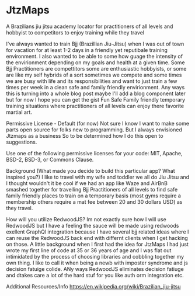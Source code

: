 # JtzMaps
A Brazilians jiu jitsu academy locator for practitioners of all levels and hobbyist to competitors  to enjoy training while they travel






I've always wanted to train Bjj (Brazillian Jiu-Jitsu) when I was out of town for vacation 
for at least 1-2 days in a friendly yet reputibale training environment.
I also wanted to be able to some how guage the intensity of the envirionment depending on my goals and health 
at a given time. Some Bjj Practitioners are compettitors some are enthusiastic hobbyists, or some are like my self 
hybrids of a sort sometimes we compete and some times we are busy with life and its responsibilities and want to 
just train a few times per week in a clean safe and family friendly envirionment.
Any ways this is turning into a whole blog post maybe I'll add a blog component later but for now I hope you can get the gist
Fun Safe Family friendly temporary training situations where practitioners of all levels can enjoy there favorite martial art.  

Permissive License - Default (for now)
Not sure I know I want to make some parts open source for folks new to programming. But I always envisioned Jtzmaps as a business So to be determined how I do this open to suggestions.

Use one of the following permissive licenses for your code: MIT, Apache, BSD-2, BSD-3, or Commons Clause.

Background (What made you decide to build this particular app? What inspired you?)
I like to travel with my wife and toddler we all do Jiu Jitsu and 
I thought wouldn't it be cool if we had an app like Waze and AirBnB smashed together for travelling Bjj Practitioners of all levels 
to find safe family friendly places to train on a temporary basis
(most gyms require a membership  others require a mat fee between 20 and 30 dollars USD) as they travel. 


How will you utilize RedwoodJS?
Im not exactly sure how I will use RedwoodJS but I have a feeling the sauce will be made using redwoods exellent GraphQl integration
because I have several bjj related ideas where I can reuse the RedwoodJS back end with differnt clients when I get hacking on those.
A little background when I first had the idea for JtzMaps I had just wrote my first line of code at 35 or 36 years of age and I was flat out intimidated 
by the process of choosing libraries and cobbling together my own thing. I like to call it when being a newb with imposter syndrome and js decision fatuige colide.
ANy ways RedwoodJS eliminates decision fatiuge and dtakes care a lot of the hard stuf for you like auth orm integration etc.





Additional Resources/Info
https://en.wikipedia.org/wiki/Brazilian_jiu-jitsu

